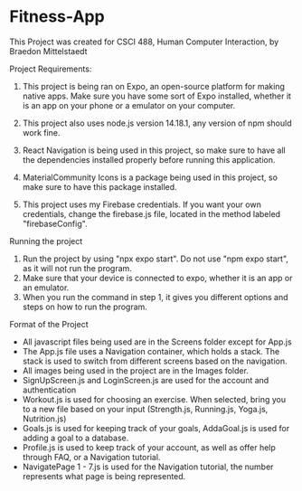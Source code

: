 # Fitness-App

This Project was created for CSCI 488, Human Computer Interaction, by Braedon Mittelstaedt

Project Requirements:

  1. This project is being ran on Expo, an open-source platform for making native apps. Make sure you have some sort of Expo installed, whether it is an app on your phone or
  a emulator on your computer.
  
  2. This project also uses node.js version 14.18.1, any version of npm should work fine.
  
  3. React Navigation is being used in this project, so make sure to have all the dependencies installed properly before running this application.
  
  4. MaterialCommunity Icons is a package being used in this project, so make sure to have this package installed.
  
  5. This project uses my Firebase credentials. If you want your own credentials, change the firebase.js file, located in the method labeled "firebaseConfig".
  
Running the project

  1. Run the project by using "npx expo start". Do not use "npm expo start", as it will not run the program.
  2. Make sure that your device is connected to expo, whether it is an app or an emulator.
  3. When you run the command in step 1, it gives you different options and steps on how to run the program.
  
Format of the Project

  - All javascript files being used are in the Screens folder except for App.js
  - The App.js file uses a Navigation container, which holds a stack. The stack is used to switch from different screens based on the navigation.
  - All images being used in the project are in the Images folder.
  - SignUpScreen.js and LoginScreen.js are used for the account and authentication
  - Workout.js is used for choosing an exercise. When selected, bring you to a new file based on your input (Strength.js, Running.js, Yoga.js, Nutrition.js)
  - Goals.js is used for keeping track of your goals, AddaGoal.js is used for adding a goal to a database.
  - Profile.js is used to keep track of your account, as well as offer help through FAQ, or a Navigation tutorial.
  - NavigatePage 1 - 7.js is used for the Navigation tutorial, the number represents what page is being represented.
  
  
